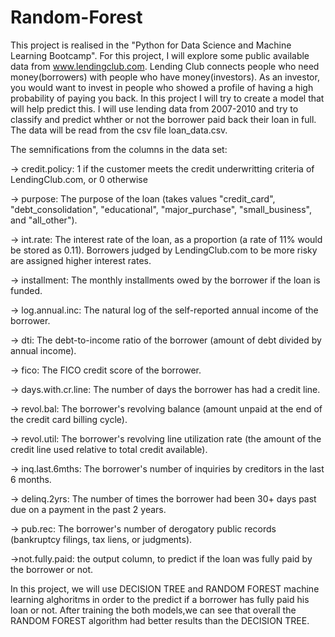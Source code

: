 # Random-Forest

This project is realised in the "Python for Data Science and Machine Learning Bootcamp".
For this project, I will explore some public available data from www.lendingclub.com.
Lending Club connects people who need money(borrowers) with people who have money(investors).
As an investor, you would want to invest in people who showed a profile of having a high probability of paying you back.
In this project I will try to create a model that will help predict this.
I will use lending data from 2007-2010 and try to classify and predict whther or not the borrower paid back their loan in full.
The data will be read from the csv file loan_data.csv.

The semnifications from the columns in the data set:

-> credit.policy: 1 if the customer meets the credit underwritting criteria of LendingClub.com, or 0 otherwise

-> purpose: The purpose of the loan (takes values "credit_card", "debt_consolidation", "educational", "major_purchase", "small_business", and "all_other").

-> int.rate: The interest rate of the loan, as a proportion (a rate of 11% would be stored as 0.11). Borrowers judged by LendingClub.com to be more risky are assigned higher interest rates.

-> installment: The monthly installments owed by the borrower if the loan is funded.

-> log.annual.inc: The natural log of the self-reported annual income of the borrower.

-> dti: The debt-to-income ratio of the borrower (amount of debt divided by annual income).

-> fico: The FICO credit score of the borrower.

-> days.with.cr.line: The number of days the borrower has had a credit line.

-> revol.bal: The borrower's revolving balance (amount unpaid at the end of the credit card billing cycle).

-> revol.util: The borrower's revolving line utilization rate (the amount of the credit line used relative to total credit available).

-> inq.last.6mths: The borrower's number of inquiries by creditors in the last 6 months.

-> delinq.2yrs: The number of times the borrower had been 30+ days past due on a payment in the past 2 years.

-> pub.rec: The borrower's number of derogatory public records (bankruptcy filings, tax liens, or judgments).

->not.fully.paid: the output column, to predict if the loan was fully paid by the borrower or not.

In this project, we will use DECISION TREE and RANDOM FOREST machine learning alghoritms in order to the predict if a borrower has fully paid his loan or not.
After training the both models,we can see that overall the RANDOM FOREST algorithm had better results than the DECISION TREE.

